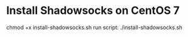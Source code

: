 # Install Shadowsocks on CentOS 7
chmod +x install-shadowsocks.sh
run script:
./install-shadowsocks.sh
